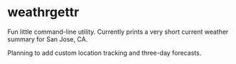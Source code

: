 # weathrgettr

Fun little command-line utility. Currently prints a very short current weather summary for San Jose, CA. 

Planning to add custom location tracking and three-day forecasts.

